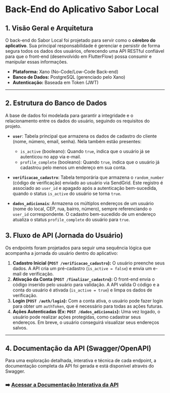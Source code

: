 
# Back-End do Aplicativo Sabor Local

## 1. Visão Geral e Arquitetura

O back-end do Sabor Local foi projetado para servir como o **cérebro do aplicativo**. Sua principal responsabilidade é gerenciar e persistir de forma segura todos os dados dos usuários, oferecendo uma API RESTful confiável para que o front-end (desenvolvido em FlutterFlow) possa consumir e manipular essas informações.

* **Plataforma:** Xano (No-Code/Low-Code Back-end)
* **Banco de Dados:** PostgreSQL (gerenciado pelo Xano)
* **Autenticação:** Baseada em Token (JWT)

---

## 2. Estrutura do Banco de Dados

A base de dados foi modelada para garantir a integridade e o relacionamento entre os dados do usuário, seguindo os requisitos do projeto.

* **`user`**: Tabela principal que armazena os dados de cadastro do cliente (nome, número, email, senha). Nela também estão presentes:
    * `is_active` (booleano): Quando `true`, indica que o usuário já se autenticou no app via e-mail.
    * `profile_complete` (booleano): Quando `true`, indica que o usuário já cadastrou pelo menos um endereço em sua conta.

* **`verificacao_cadastro`**: Tabela temporária que armazena o `random_number` (código de verificação) enviado ao usuário via SendGrid. Este registro é associado ao `user_id` e apagado após a autenticação bem-sucedida, quando o status `is_active` do usuário se torna `true`.

* **`dados_adicionais`**: Armazena os múltiplos endereços de um usuário (nome do local, CEP, rua, bairro, número), sempre referenciando o `user_id` correspondente. O cadastro bem-sucedido de um endereço atualiza o status `profile_complete` do usuário para `true`.

## 3. Fluxo de API (Jornada do Usuário)

Os endpoints foram projetados para seguir uma sequência lógica que acompanha a jornada do usuário dentro do aplicativo:

1.  **Cadastro Inicial (`POST /verificacao_cadastro`):** O usuário preenche seus dados. A API cria um pré-cadastro (`is_active = false`) e envia um e-mail de verificação.
2.  **Ativação da Conta (`POST /finalizar_cadastro`):** O front-end envia o código inserido pelo usuário para validação. A API valida O código e a conta do usuário é ativada (`is_active = true`) e limpa os dados de verificação.
3.  **Login (`POST /auth/login`):** Com a conta ativa, o usuário pode fazer login para obter um `authToken`, que é necessário para todas as ações futuras.
4.  **Ações Autenticadas (Ex: `POST /dados_adicionais`):** Uma vez logado, o usuário pode realizar ações protegidas, como cadastrar seus endereços. Em breve, o usuário conseguirá visualizar seus endereços salvos.

---

## 4. Documentação da API (Swagger/OpenAPI)

Para uma exploração detalhada, interativa e técnica de cada endpoint, a documentação completa da API foi gerada e está disponível através do Swagger.

### ➡️ **[Acessar a Documentação Interativa da API](https://x8ki-letl-twmt.n7.xano.io/api:f2k3pTaR?token=WlQzSsho6aJizNjoldZQxmcOAV8)**
